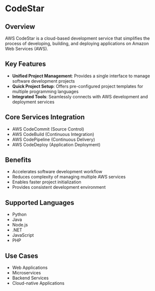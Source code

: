 # CodeStar

## Overview
AWS CodeStar is a cloud-based development service that simplifies the process of developing, building, and deploying applications on Amazon Web Services (AWS).

## Key Features
- **Unified Project Management**: Provides a single interface to manage software development projects
- **Quick Project Setup**: Offers pre-configured project templates for multiple programming languages
- **Integrated Tools**: Seamlessly connects with AWS development and deployment services

## Core Services Integration
- AWS CodeCommit (Source Control)
- AWS CodeBuild (Continuous Integration)
- AWS CodePipeline (Continuous Delivery)
- AWS CodeDeploy (Application Deployment)

## Benefits
- Accelerates software development workflow
- Reduces complexity of managing multiple AWS services
- Enables faster project initialization
- Provides consistent development environment

## Supported Languages
- Python
- Java
- Node.js
- .NET
- JavaScript
- PHP

## Use Cases
- Web Applications
- Microservices
- Backend Services
- Cloud-native Applications
